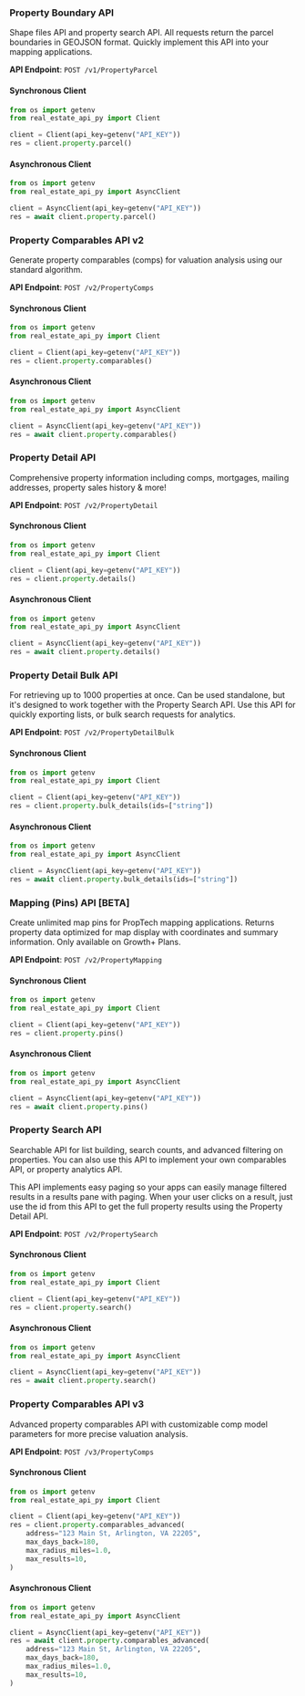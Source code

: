 
### Property Boundary API <a name="parcel"></a>

Shape files API and property search API. All requests return the parcel boundaries 
in GEOJSON format. Quickly implement this API into your mapping applications.


**API Endpoint**: `POST /v1/PropertyParcel`

#### Synchronous Client

```python
from os import getenv
from real_estate_api_py import Client

client = Client(api_key=getenv("API_KEY"))
res = client.property.parcel()
```

#### Asynchronous Client

```python
from os import getenv
from real_estate_api_py import AsyncClient

client = AsyncClient(api_key=getenv("API_KEY"))
res = await client.property.parcel()
```

### Property Comparables API v2 <a name="comparables"></a>

Generate property comparables (comps) for valuation analysis using our standard algorithm.


**API Endpoint**: `POST /v2/PropertyComps`

#### Synchronous Client

```python
from os import getenv
from real_estate_api_py import Client

client = Client(api_key=getenv("API_KEY"))
res = client.property.comparables()
```

#### Asynchronous Client

```python
from os import getenv
from real_estate_api_py import AsyncClient

client = AsyncClient(api_key=getenv("API_KEY"))
res = await client.property.comparables()
```

### Property Detail API <a name="details"></a>

Comprehensive property information including comps, mortgages, mailing addresses, 
property sales history & more!


**API Endpoint**: `POST /v2/PropertyDetail`

#### Synchronous Client

```python
from os import getenv
from real_estate_api_py import Client

client = Client(api_key=getenv("API_KEY"))
res = client.property.details()
```

#### Asynchronous Client

```python
from os import getenv
from real_estate_api_py import AsyncClient

client = AsyncClient(api_key=getenv("API_KEY"))
res = await client.property.details()
```

### Property Detail Bulk API <a name="bulk_details"></a>

For retrieving up to 1000 properties at once. Can be used standalone, but it's designed 
to work together with the Property Search API. Use this API for quickly exporting lists, 
or bulk search requests for analytics.


**API Endpoint**: `POST /v2/PropertyDetailBulk`

#### Synchronous Client

```python
from os import getenv
from real_estate_api_py import Client

client = Client(api_key=getenv("API_KEY"))
res = client.property.bulk_details(ids=["string"])
```

#### Asynchronous Client

```python
from os import getenv
from real_estate_api_py import AsyncClient

client = AsyncClient(api_key=getenv("API_KEY"))
res = await client.property.bulk_details(ids=["string"])
```

### Mapping (Pins) API [BETA] <a name="pins"></a>

Create unlimited map pins for PropTech mapping applications. 
Returns property data optimized for map display with coordinates and summary information.
Only available on Growth+ Plans.


**API Endpoint**: `POST /v2/PropertyMapping`

#### Synchronous Client

```python
from os import getenv
from real_estate_api_py import Client

client = Client(api_key=getenv("API_KEY"))
res = client.property.pins()
```

#### Asynchronous Client

```python
from os import getenv
from real_estate_api_py import AsyncClient

client = AsyncClient(api_key=getenv("API_KEY"))
res = await client.property.pins()
```

### Property Search API <a name="search"></a>

Searchable API for list building, search counts, and advanced filtering on properties. 
You can also use this API to implement your own comparables API, or property analytics API.

This API implements easy paging so your apps can easily manage filtered results in a results pane with paging. 
When your user clicks on a result, just use the id from this API to get the full property results using the Property Detail API.


**API Endpoint**: `POST /v2/PropertySearch`

#### Synchronous Client

```python
from os import getenv
from real_estate_api_py import Client

client = Client(api_key=getenv("API_KEY"))
res = client.property.search()
```

#### Asynchronous Client

```python
from os import getenv
from real_estate_api_py import AsyncClient

client = AsyncClient(api_key=getenv("API_KEY"))
res = await client.property.search()
```

### Property Comparables API v3 <a name="comparables_advanced"></a>

Advanced property comparables API with customizable comp model parameters 
for more precise valuation analysis.


**API Endpoint**: `POST /v3/PropertyComps`

#### Synchronous Client

```python
from os import getenv
from real_estate_api_py import Client

client = Client(api_key=getenv("API_KEY"))
res = client.property.comparables_advanced(
    address="123 Main St, Arlington, VA 22205",
    max_days_back=180,
    max_radius_miles=1.0,
    max_results=10,
)
```

#### Asynchronous Client

```python
from os import getenv
from real_estate_api_py import AsyncClient

client = AsyncClient(api_key=getenv("API_KEY"))
res = await client.property.comparables_advanced(
    address="123 Main St, Arlington, VA 22205",
    max_days_back=180,
    max_radius_miles=1.0,
    max_results=10,
)
```
